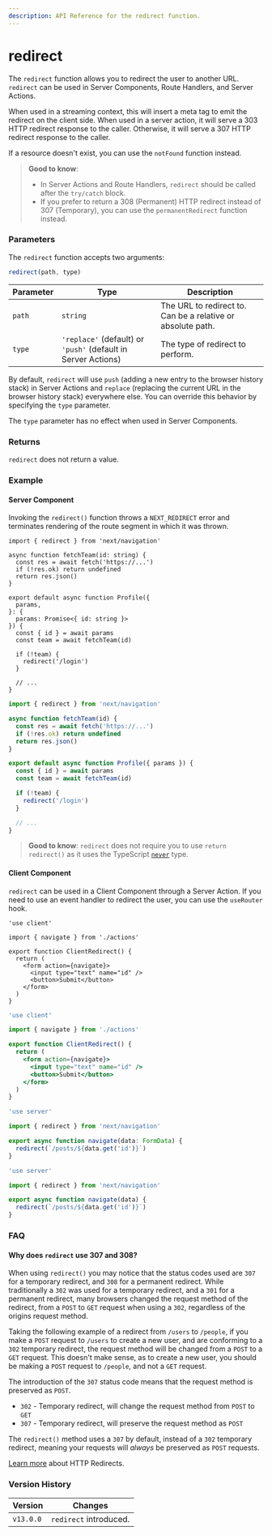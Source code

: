 ```yaml
---
description: API Reference for the redirect function.
---
```


# redirect

The `redirect` function allows you to redirect the user to another URL. `redirect` can be used in Server Components, Route Handlers, and Server Actions.

When used in a streaming context, this will insert a meta tag to emit the redirect on the client side. When used in a server action, it will serve a 303 HTTP redirect response to the caller. Otherwise, it will serve a 307 HTTP redirect response to the caller.

If a resource doesn't exist, you can use the `notFound` function instead.

> **Good to know**:
>
> * In Server Actions and Route Handlers, `redirect` should be called after the `try/catch` block.
> * If you prefer to return a 308 (Permanent) HTTP redirect instead of 307 (Temporary), you can use the `permanentRedirect` function instead.

### Parameters

The `redirect` function accepts two arguments:

```js
redirect(path, type)
```

| Parameter | Type                                                          | Description                                                 |
| --------- | ------------------------------------------------------------- | ----------------------------------------------------------- |
| `path`    | `string`                                                      | The URL to redirect to. Can be a relative or absolute path. |
| `type`    | `'replace'` (default) or `'push'` (default in Server Actions) | The type of redirect to perform.                            |

By default, `redirect` will use `push` (adding a new entry to the browser history stack) in Server Actions and `replace` (replacing the current URL in the browser history stack) everywhere else. You can override this behavior by specifying the `type` parameter.

The `type` parameter has no effect when used in Server Components.

### Returns

`redirect` does not return a value.

### Example

#### Server Component

Invoking the `redirect()` function throws a `NEXT_REDIRECT` error and terminates rendering of the route segment in which it was thrown.

```tsx
import { redirect } from 'next/navigation'

async function fetchTeam(id: string) {
  const res = await fetch('https://...')
  if (!res.ok) return undefined
  return res.json()
}

export default async function Profile({
  params,
}: {
  params: Promise<{ id: string }>
}) {
  const { id } = await params
  const team = await fetchTeam(id)

  if (!team) {
    redirect('/login')
  }

  // ...
}
```

```jsx
import { redirect } from 'next/navigation'

async function fetchTeam(id) {
  const res = await fetch('https://...')
  if (!res.ok) return undefined
  return res.json()
}

export default async function Profile({ params }) {
  const { id } = await params
  const team = await fetchTeam(id)

  if (!team) {
    redirect('/login')
  }

  // ...
}
```

> **Good to know**: `redirect` does not require you to use `return redirect()` as it uses the TypeScript [`never`](https://www.typescriptlang.org/docs/handbook/2/functions.html#never) type.

#### Client Component

`redirect` can be used in a Client Component through a Server Action. If you need to use an event handler to redirect the user, you can use the `useRouter` hook.

```tsx
'use client'

import { navigate } from './actions'

export function ClientRedirect() {
  return (
    <form action={navigate}>
      <input type="text" name="id" />
      <button>Submit</button>
    </form>
  )
}
```

```jsx
'use client'

import { navigate } from './actions'

export function ClientRedirect() {
  return (
    <form action={navigate}>
      <input type="text" name="id" />
      <button>Submit</button>
    </form>
  )
}
```

```ts
'use server'

import { redirect } from 'next/navigation'

export async function navigate(data: FormData) {
  redirect(`/posts/${data.get('id')}`)
}
```

```js
'use server'

import { redirect } from 'next/navigation'

export async function navigate(data) {
  redirect(`/posts/${data.get('id')}`)
}
```

### FAQ

#### Why does `redirect` use 307 and 308?

When using `redirect()` you may notice that the status codes used are `307` for a temporary redirect, and `308` for a permanent redirect. While traditionally a `302` was used for a temporary redirect, and a `301` for a permanent redirect, many browsers changed the request method of the redirect, from a `POST` to `GET` request when using a `302`, regardless of the origins request method.

Taking the following example of a redirect from `/users` to `/people`, if you make a `POST` request to `/users` to create a new user, and are conforming to a `302` temporary redirect, the request method will be changed from a `POST` to a `GET` request. This doesn't make sense, as to create a new user, you should be making a `POST` request to `/people`, and not a `GET` request.

The introduction of the `307` status code means that the request method is preserved as `POST`.

* `302` - Temporary redirect, will change the request method from `POST` to `GET`
* `307` - Temporary redirect, will preserve the request method as `POST`

The `redirect()` method uses a `307` by default, instead of a `302` temporary redirect, meaning your requests will _always_ be preserved as `POST` requests.

[Learn more](https://developer.mozilla.org/docs/Web/HTTP/Redirections) about HTTP Redirects.

### Version History

| Version   | Changes                |
| --------- | ---------------------- |
| `v13.0.0` | `redirect` introduced. |
